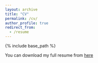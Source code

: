 ```yaml
---
layout: archive
title: "CV"
permalink: /cv/
author_profile: true
redirect_from:
  - /resume
---
```


{% include base_path %}

You can download my full resume from [here](https://github.com/vexing-shusher/vexing-shusher.github.io/raw/master/files/Resume.pdf)

